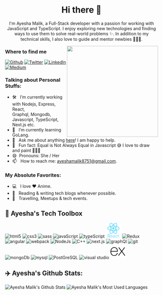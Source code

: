 <h1 align="center"> Hi there 👋 </h1>
<p align="center">I'm Ayesha Malik, a Full-Stack developer with a passion for working with JavaScript and TypeScript. I enjoy exploring new technologies and finding ways to use them to solve real-world problems ✨. In addition to my technical skills, I also love to guide and mentor newbies 👨🏻‍💻. </p>

<img align="right" src="https://www.kindpng.com/picc/m/274-2748314_freetoedit-menherachan-animegirl-animecute-png-kawaii-anime-girl.png" height="300" width="300">

<h3>Where to find me</h3>
<p><a href="https://github.com/Aashimalik" target="_blank"><img alt="Github" src="https://img.shields.io/badge/GitHub-%2312100E.svg?&style=for-the-badge&logo=Github&logoColor=white" /></a> <a href="https://twitter.com/aashimalik28" target="_blank"><img alt="Twitter" src="https://img.shields.io/badge/twitter-%231DA1F2.svg?&style=for-the-badge&logo=twitter&logoColor=white" /></a> <a href="https://www.linkedin.com/in/aashi-malik/" target="_blank"><img alt="LinkedIn" src="https://img.shields.io/badge/linkedin-%230077B5.svg?&style=for-the-badge&logo=linkedin&logoColor=white" /></a> <a href="https://medium.com/@aashimalik" target="_blank"><img alt="Medium" src="https://img.shields.io/badge/medium-%2312100E.svg?&style=for-the-badge&logo=medium&logoColor=white" /></a>
</p>


### Talking about Personal Stuffs:

- 🛠 &nbsp; I’m currently working with Nodejs, Express, React, <br /> Graphql, Mongodb, Javascript, TypeScript, Next.js etc.
- 🌱 &nbsp; I’m currently learning GoLang.
- 💬 &nbsp; Ask me about anything [here](https://github.com/Aashimalik/Aashimalik/issues/)! I am happy to help.
- 👾 &nbsp; Fun fact: Equal is Not Always Equal in Javascript 😅  I love to draw and paint 👩🏻‍🎨
- 😄 &nbsp;Pronouns: She / Her
- 📫 &nbsp; How to reach me: ayeshamalik8751@gmail.com.

### My Absolute Favorites:

- 💻 &nbsp; I love ❤️ Anime.
- 📰 &nbsp; Reading & writing tech blogs whenever possible.
- 🍕 &nbsp; Travelling, Meetups & tech events.


## 🧰 Ayesha's Tech Toolbox 

<p align="left" margin="15px 0">
<img src="https://upload.wikimedia.org/wikipedia/commons/thumb/6/61/HTML5_logo_and_wordmark.svg/512px-HTML5_logo_and_wordmark.svg.png" alt="html5" height="50"/> 
<img src="https://upload.wikimedia.org/wikipedia/commons/thumb/d/d5/CSS3_logo_and_wordmark.svg/1200px-CSS3_logo_and_wordmark.svg.png" alt="css3" height="50"/>
<img src="https://camo.githubusercontent.com/ab747b62af88eb4ec43eade4e68bdf8a4983381203d654a76c974cddfaca0814/68747470733a2f2f7777772e666c617469636f6e2e636f6d2f7376672f7374617469632f69636f6e732f7376672f3931392f3931393833312e737667" alt="sass" height="50"/> 
<img src="https://cdn2.iconfinder.com/data/icons/designer-skills/128/code-programming-javascript-software-develop-command-language-512.png" alt="javaScript" width="50" height="50"/> 
<img src="https://camo.githubusercontent.com/80ff2a9d9c0ad2d107786fbecb49d7d1109dd9e72b2b58c144326c5fc95b6ffa/68747470733a2f2f7777772e666c617469636f6e2e636f6d2f7376672f7374617469632f69636f6e732f7376672f3534312f3534313530302e737667" alt="typeScript" width="50" height="50" />
<img src="https://raw.githubusercontent.com/devicons/devicon/master/icons/react/react-original-wordmark.svg" alt="react" width="50" height="50"/>
<img src="https://camo.githubusercontent.com/0e620098c29671ceebe9dd8e6ebb1cabc0d568eb0d7921f88a8558ed227f48d8/68747470733a2f2f75706c6f61642e77696b696d656469612e6f72672f77696b6970656469612f636f6d6d6f6e732f342f34392f52656475782e706e67" alt="Redux" width="50" height="50"/>
<img src="https://cdn2.iconfinder.com/data/icons/designer-skills/128/angular-128.png" alt="angular" width="50" height="50"/>
<img src="https://raw.githubusercontent.com/webpack/media/master/logo/icon.svg" alt="webpack" width="50" height="50"/>
<img src="https://cdn4.iconfinder.com/data/icons/logos-3/456/nodejs-new-pantone-black-128.png" alt="NodeJs" width="50" height="50"/>
<img src="https://i.pinimg.com/originals/99/f8/87/99f887833c475448723d3c9ac16c179b.png" alt="C++" width="50" height="50"/>
 <img src="https://camo.githubusercontent.com/add2c9721e333f0043ac938f3dadbc26a282776e01b95b308fcaba5afaf74ae3/68747470733a2f2f6173736574732e76657263656c2e636f6d2f696d6167652f75706c6f61642f76313538383830353835382f7265706f7369746f726965732f76657263656c2f6c6f676f2e706e67" alt="next.js" width="50" height="50"/> 
<img src="https://camo.githubusercontent.com/aa865be246abc0b793c89c522d95079be6eef25dcd160605633022e443255fa4/68747470733a2f2f75706c6f61642e77696b696d656469612e6f72672f77696b6970656469612f636f6d6d6f6e732f312f31372f4772617068514c5f4c6f676f2e737667" alt="graphQl" width="50" height="50"/> 
<img src="https://www.vectorlogo.zone/logos/git-scm/git-scm-icon.svg" alt="git" width="50" height="50"/> 
<img src="https://cdn4.iconfinder.com/data/icons/logos-3/512/mongodb-2-128.png" alt="mongoDb" width="80" height="50"/>
<img src="https://i.pinimg.com/originals/50/f1/58/50f1582a95bdac10f1c3fa295c8b947b.png" alt="mysql" width="50" height="50"/>
<img src="https://upload.wikimedia.org/wikipedia/commons/2/29/Postgresql_elephant.svg" alt="PostGreSQL" width="50" height="50"/>
<img src="https://camo.githubusercontent.com/1708ce976581ff41a169dc4d3161d41b91900ca2ea48db4950db36f9f45932af/68747470733a2f2f75706c6f61642e77696b696d656469612e6f72672f77696b6970656469612f636f6d6d6f6e732f392f39612f56697375616c5f53747564696f5f436f64655f312e33355f69636f6e2e737667" alt="visual studio" width="50" height="50"/>
<img src="https://raw.githubusercontent.com/devicons/devicon/master/icons/express/express-original.svg" alt="expressjs" height="50", width="50">
 
</p>

<h2>✈️ Ayesha's Github Stats:</h2>

![Ayesha Malik's Github Stats](https://github-readme-stats.vercel.app/api?username=Aashimalik&theme=flagindia&count_private=true&include_all_commits=true&show_icons=true&hide=contribs)
![Ayesha Malik's Most Used Languages](https://github-readme-stats.vercel.app/api/top-langs/?username=Aashimalik&theme=default_repocard&langs_count=10&layout=compact&hide=makefile,ruby,shell,java,objective-c)
<!--
**Aashimalik/Aashimalik** is a ✨ _special_ ✨ repository because its `README.md` (this file) appears on your GitHub profile.

Here are some ideas to get you started:

- 🔭 I’m currently working on ...
- 🌱 I’m currently learning ...
- 👯 I’m looking to collaborate on ...
- 🤔 I’m looking for help with ...
- 💬 Ask me about ...
- 📫 How to reach me: ...
- 😄 Pronouns: ...
- ⚡ Fun fact: ...
-->
